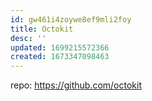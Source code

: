 ```yaml
---
id: gw461i4zoywe8ef9mli2foy
title: Octokit
desc: ''
updated: 1699215572366
created: 1673347098463
---
```



repo: https://github.com/octokit
